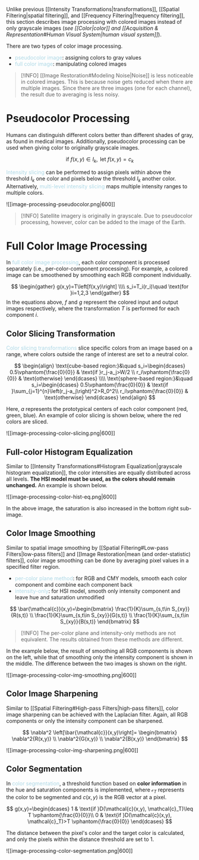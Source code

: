 Unlike previous [[Intensity Transformations|transformations]], [[Spatial Filtering|spatial filtering]], and [[Frequency Filtering|frequency filtering]], this section describes image processing with colored images instead of only grayscale images (*see [[Color|color]] and [[Acquisition & Representation#Human Visual System|human visual system]]*).

There are two types of color image processing.
- <span style = "color:lightblue">pseudocolor image</span>: assigning colors to gray values
- <span style = "color:lightblue">full color image</span>: manipulating colored images

> [!INFO]
> [[Image Restoration#Modeling Noise|Noise]] is less noticeable in colored images. This is because noise gets reduced when there are multiple images. Since there are three images (one for each channel), the result due to averaging is less noisy.

# Pseudocolor Processing
Humans can distinguish different colors better than different shades of gray, as found in medical images. Additionally, pseudocolor processing can be used when giving color to originally grayscale images.

$$\text{if }f(x,y)\in I_k,\text{ let }f(x,y)=c_k$$

<span style = "color:lightblue">Intensity slicing</span> can be performed to assign pixels within above the threshold $I_k$ one color and pixels below the threshold $I_k$ another color. Alternatively, <span style = "color:lightblue">multi-level intensity slicing</span> maps multiple intensity ranges to multiple colors.

![[image-processing-pseudocolor.png|600]]

> [!INFO]
> Satellite imagery is originally in grayscale. Due to pseudocolor processing, however, color can be added to the image of the Earth.

# Full Color Image Processing
In <span style = "color:lightblue">full color image processing</span>, each color component is processed separately (i.e., per-color-component processing). For example, a colored image can be smoothened by smoothing each RGB component individually.

$$
\begin{gather}
	g(x,y)=T\left[f(x,y)\right] \\\\
	s_i=T_i(r_i)\quad \text{for }i=1,2,3
\end{gather}
$$
In the equations above, $f$ and $g$ represent the colored input and output images respectively, where the transformation $T$ is performed for each component $i$.

## Color Slicing Transformation
<span style = "color:lightblue">Color slicing transformations</span> slice specific colors from an image based on a range, where colors outside the range of interest are set to a neutral color.

$$
\begin{align}
	\text{cube-based region:}&\quad
	s_i=\begin{dcases}
		0.5\vphantom{\frac{0}{0}} & \text{if }r_j-a_j>W/2 \\
		r_i\vphantom{\frac{0}{0}} & \text{otherwise}
	\end{dcases} \\\\
	\text{sphere-based region:}&\quad 
	s_i=\begin{dcases}
		0.5\vphantom{\frac{0}{0}} & \text{if }\sum_{j=1}^{n}\left(r_j-a_j\right)^2>R_0^2\\
		r_i\vphantom{\frac{0}{0}} & \text{otherwise}
	\end{dcases}
\end{align}
$$

Here, $a$ represents the prototypical centers of each color component (red, green, blue). An example of color slicing is shown below, where the red colors are sliced.

![[image-processing-color-slicing.png|600]]

## Full-color Histogram Equalization
Similar to [[Intensity Transformations#Histogram Equalization|grayscale histogram equalization]], the color intensities are equally distributed across all levels. **The HSI model must be used, as the colors should remain unchanged.** An example is shown below.

![[image-processing-color-hist-eq.png|600]]

In the above image, the saturation is also increased in the bottom right sub-image.

## Color Image Smoothing
Similar to spatial image smoothing by [[Spatial Filtering#Low-pass Filters|low-pass filters]] and [[Image Restoration|mean (and order-statistic) filters]], color image smoothing can be done by averaging pixel values in a specified filter region.
- <span style = "color:lightblue">per-color plane method</span>: for RGB and CMY models, smooth each color component and combine each component back
- <span style = "color:lightblue">intensity-only</span>: for HSI model, smooth only intensity component and leave hue and saturation unmodified

$$
\bar{\mathcal{c}}(x,y)=\begin{bmatrix}
	\frac{1}{K}\sum_{s,t\in S_{xy}}{R(s,t)} \\
	\frac{1}{K}\sum_{s,t\in S_{xy}}{G(s,t)} \\
	\frac{1}{K}\sum_{s,t\in S_{xy}}{B(s,t)}
\end{bmatrix}
$$

> [!INFO]
> The per-color plane and intensity-only methods are not equivalent. The results obtained from these methods are different.

In the example below, the result of smoothing all RGB components is shown on the left, while that of smoothing only the intensity component is shown in the middle. The difference between the two images is shown on the right.

![[image-processing-color-img-smoothing.png|600]]

## Color Image Sharpening
Similar to [[Spatial Filtering#High-pass Filters|high-pass filters]], color image sharpening can be achieved with the Laplacian filter. Again, all RGB components or only the intensity component can be sharpened.

$$
\nabla^2 \left[\bar{\mathcal{c}}(x,y)\right]=
\begin{bmatrix}
	\nabla^2{R(x,y)} \\
	\nabla^2{G(x,y)} \\
	\nabla^2{B(x,y)}
\end{bmatrix}
$$

![[image-processing-color-img-sharpening.png|600]]

## Color Segmentation
In <span style = "color:lightblue">color segmentation</span>, a threshold function based on **color information** in the hue and saturation components is implemented, where $\mathcal{c}_T$ represents the color to be segmented and $c(x,y)$ is the RGB vector at a pixel.

$$
g(x,y)=\begin{dcases}
	1 & \text{if }D(\mathcal{c}(x,y), \mathcal{c}_T)\leq T \vphantom{\frac{0}{0}}\\
	0 & \text{if }D(\mathcal{c}(x,y), \mathcal{c}_T)>T \vphantom{\frac{0}{0}}
\end{dcases}
$$

The distance between the pixel's color and the target color is calculated, and only the pixels within the distance threshold are set to $1$.

![[image-processing-color-segmentation.png|600]]

